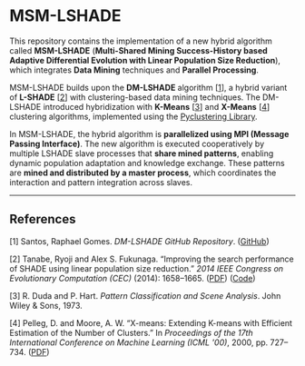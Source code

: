 # MSM-LSHADE

This repository contains the implementation of a new hybrid algorithm called **MSM-LSHADE** (**Multi-Shared Mining Success-History based Adaptive Differential Evolution with Linear Population Size Reduction**), which integrates **Data Mining** techniques and **Parallel Processing**.

MSM-LSHADE builds upon the **DM-LSHADE** algorithm [[1](#references)], a hybrid variant of **L-SHADE** [[2](#references)] with clustering-based data mining techniques. The DM-LSHADE introduced hybridization with **K-Means** [[3](#references)] and **X-Means** [[4](#references)] clustering algorithms, implemented using the [Pyclustering Library](https://github.com/annoviko/pyclustering).

In MSM-LSHADE, the hybrid algorithm is **parallelized using MPI (Message Passing Interface)**. The new algorithm is executed cooperatively by multiple LSHADE slave processes that **share mined patterns**, enabling dynamic population adaptation and knowledge exchange. These patterns are **mined and distributed by a master process**, which coordinates the interaction and pattern integration across slaves.

---

## References

[1] Santos, Raphael Gomes. *DM-LSHADE GitHub Repository*. ([GitHub](https://github.com/raphaelgoms/DM-L-SHADE))

[2] Tanabe, Ryoji and Alex S. Fukunaga. “Improving the search performance of SHADE using linear population size reduction.” *2014 IEEE Congress on Evolutionary Computation (CEC)* (2014): 1658–1665. ([PDF](https://ryojitanabe.github.io/pdf/tf-cec2014.pdf)) ([Code](https://ryojitanabe.github.io/code/LSHADE1.0.1_CEC2014.zip))

[3] R. Duda and P. Hart. *Pattern Classification and Scene Analysis*. John Wiley & Sons, 1973.

[4] Pelleg, D. and Moore, A. W. “X-means: Extending K-means with Efficient Estimation of the Number of Clusters.” In *Proceedings of the 17th International Conference on Machine Learning (ICML '00)*, 2000, pp. 727–734. ([PDF](https://www.cs.cmu.edu/~dpelleg/download/xmeans.pdf))
